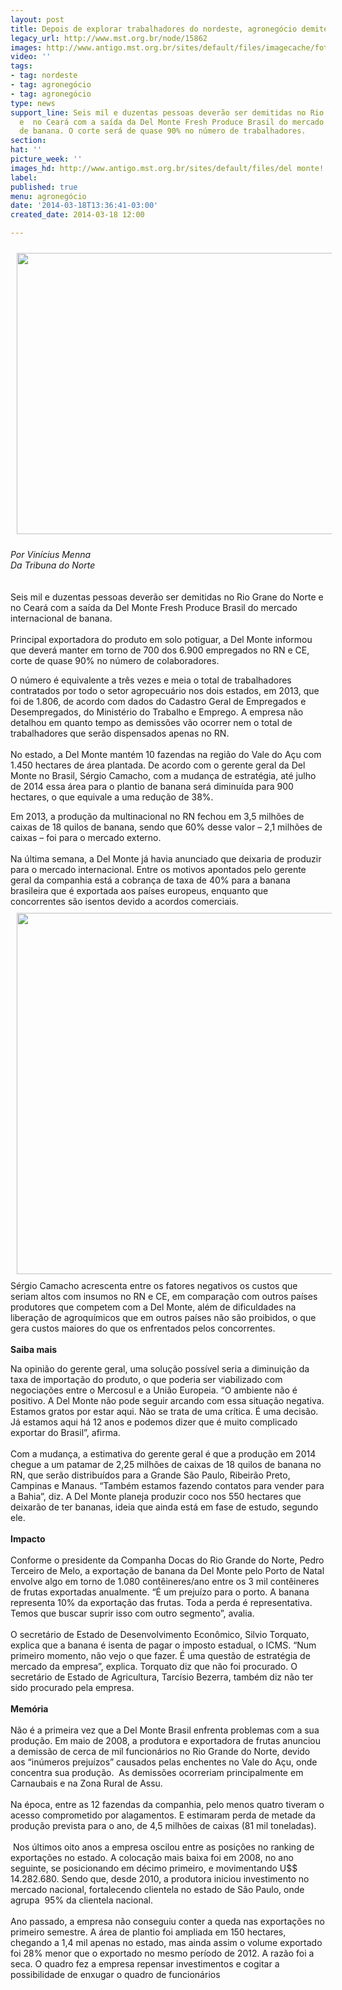 ```yaml
---
layout: post
title: Depois de explorar trabalhadores do nordeste, agronegócio demite 6 mil
legacy_url: http://www.mst.org.br/node/15862
images: http://www.antigo.mst.org.br/sites/default/files/imagecache/foto_destaque/del monte!.jpg
video: ''
tags:
- tag: nordeste
- tag: agronegócio
- tag: agronegócio
type: news
support_line: Seis mil e duzentas pessoas deverão ser demitidas no Rio Grane do Norte
  e  no Ceará com a saída da Del Monte Fresh Produce Brasil do mercado  internacional
  de banana. O corte será de quase 90% no número de trabalhadores.
section: 
hat: ''
picture_week: ''
images_hd: http://www.antigo.mst.org.br/sites/default/files/del monte!.jpg
label: 
published: true
menu: agronegócio
date: '2014-03-18T13:36:41-03:00'
created_date: 2014-03-18 12:00

---
```

<p><img style="margin: 10px;" src="http://www.antigo.mst.org.br/sites/default/files/del%20monte.jpg" alt="" height="450" width="600"></p><p><em>Por Vinícius Menna<br>Da Tribuna do Norte<br></em><br><br>Seis mil e duzentas pessoas deverão ser demitidas no Rio Grane do Norte e no Ceará com a saída da Del Monte Fresh Produce Brasil do mercado internacional de banana. <br><br>Principal exportadora do produto em solo potiguar, a Del Monte informou que deverá manter em torno de 700 dos 6.900 empregados no RN e CE, corte de quase 90% no número de colaboradores.</p><p>O número é equivalente a três vezes e meia o total de trabalhadores contratados por todo o setor agropecuário nos dois estados, em 2013, que foi de 1.806, de acordo com dados do Cadastro Geral de Empregados e Desempregados, do Ministério do Trabalho e Emprego. A empresa não detalhou em quanto tempo as demissões vão ocorrer nem o total de trabalhadores que serão dispensados apenas no RN.<br><br>No estado, a Del Monte mantém 10 fazendas na região do Vale do Açu com 1.450 hectares de área plantada. De acordo com o gerente geral da Del Monte no Brasil, Sérgio Camacho, com a mudança de estratégia, até julho de 2014 essa área para o plantio de banana será diminuída para 900 hectares, o que equivale a uma redução de 38%.</p><p>Em 2013, a produção da multinacional no RN fechou em 3,5 milhões de caixas de 18 quilos de banana, sendo que 60% desse valor – 2,1 milhões de caixas – foi para o mercado externo.<br><br>Na última semana, a Del Monte já havia anunciado que deixaria de produzir para o mercado internacional. Entre os motivos apontados pelo gerente geral da companhia está a cobrança de taxa de 40% para a banana brasileira que é exportada aos países europeus, enquanto que concorrentes são isentos devido a acordos comerciais.<br><img style="margin: 10px;" src="http://www.antigo.mst.org.br/sites/default/files/demi%C3%A7%C3%A3o%20del%20monte.jpg" alt="" height="578" width="600"><br>Sérgio Camacho acrescenta entre os fatores negativos os custos que seriam altos com insumos no RN e CE, em comparação com outros países produtores que competem com a Del Monte, além de dificuldades na liberação de agroquímicos que em outros países não são proibidos, o que gera custos maiores do que os enfrentados pelos concorrentes.<br><strong><br>Saiba mais</strong></p><p>Na opinião do gerente geral, uma solução possível seria a diminuição da taxa de importação do produto, o que poderia ser viabilizado com negociações entre o Mercosul e a União Europeia. “O ambiente não é positivo. A Del Monte não pode seguir arcando com essa situação negativa. Estamos gratos por estar aqui. Não se trata de uma crítica. É uma decisão. Já estamos aqui há 12 anos e podemos dizer que é muito complicado exportar do Brasil”, afirma.<br><br>Com a mudança, a estimativa do gerente geral é que a produção em 2014 chegue a um patamar de 2,25 milhões de caixas de 18 quilos de banana no RN, que serão distribuídos para a Grande São Paulo, Ribeirão Preto, Campinas e Manaus. “Também estamos fazendo contatos para vender para a Bahia”, diz. A Del Monte planeja produzir coco nos 550 hectares que deixarão de ter bananas, ideia que ainda está em fase de estudo, segundo ele.<br><br><strong>Impacto<br></strong><br>Conforme o presidente da Companha Docas do Rio Grande do Norte, Pedro Terceiro de Melo, a exportação de banana da Del Monte pelo Porto de Natal envolve algo em torno de 1.080 contêineres/ano entre os 3 mil contêineres de frutas exportadas anualmente. “É um prejuízo para o porto. A banana representa 10% da exportação das frutas. Toda a perda é representativa. Temos que buscar suprir isso com outro segmento”, avalia.<br><br>O secretário de Estado de Desenvolvimento Econômico, Silvio Torquato, explica que a banana é isenta de pagar o imposto estadual, o ICMS. “Num primeiro momento, não vejo o que fazer. É uma questão de estratégia de mercado da empresa”, explica. Torquato diz que não foi procurado. O secretário de Estado de Agricultura, Tarcísio Bezerra, também diz não ter sido procurado pela empresa.<br><br><strong>Memória</strong><br><br>Não é a primeira vez que a Del Monte Brasil enfrenta problemas com a sua produção. Em maio de 2008, a produtora e exportadora de frutas anunciou a demissão de cerca de mil funcionários no Rio Grande do Norte, devido aos “inúmeros prejuízos” causados pelas enchentes no Vale do Açu, onde concentra sua produção.&nbsp; As demissões ocorreriam principalmente em Carnaubais e na Zona Rural de Assu.<br><br>Na época, entre as 12 fazendas da companhia, pelo menos quatro tiveram o acesso comprometido por alagamentos. E estimaram perda de metade da produção prevista para o ano, de 4,5 milhões de caixas (81 mil toneladas).<br><br>&nbsp;Nos últimos oito anos a empresa oscilou entre as posições no ranking de exportações no estado. A colocação mais baixa foi em 2008, no ano seguinte, se posicionando em décimo primeiro, e movimentando U$$ 14.282.680. Sendo que, desde 2010, a produtora iniciou investimento no mercado nacional, fortalecendo clientela no estado de São Paulo, onde agrupa&nbsp; 95% da clientela nacional.<br><br>Ano passado, a empresa não conseguiu conter a queda nas exportações no primeiro semestre. A área de plantio foi ampliada em 150 hectares, chegando a 1,4 mil apenas no estado, mas ainda assim o volume exportado foi 28% menor que o exportado no mesmo período de 2012. A razão foi a seca. O quadro fez a empresa repensar investimentos e cogitar a possibilidade de enxugar o quadro de funcionários</p><p>&nbsp;</p>
